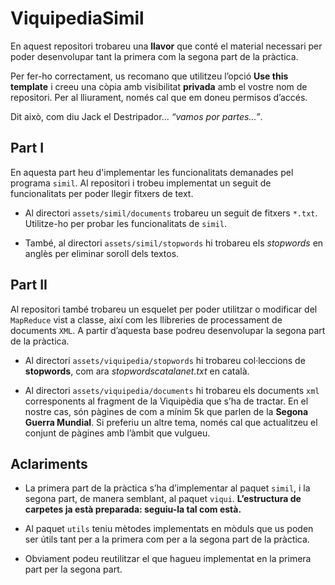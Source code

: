 # ViquipediaSimil

En aquest repositori trobareu una **llavor** que conté el material necessari
per poder desenvolupar tant la primera com la segona part de la pràctica.

Per fer-ho correctament, us recomano que utilitzeu l’opció **Use this template**
i creeu una còpia amb visibilitat **privada** amb el vostre nom de repositori.
Per al lliurament, només cal que em doneu permisos d’accés.

Dit això, com diu Jack el Destripador... *“vamos por partes...”*.

## Part I

En aquesta part heu d'implementar les funcionalitats demanades pel programa `simil`.
Al repositori i trobeu implementat un seguit de funcionalitats per poder llegir fitxers de text.

- Al directori `assets/simil/documents` trobareu un seguit de fitxers `*.txt`. Utilitze-ho
per probar les funcionalitats de `simil`.

- També, al directori `assets/simil/stopwords` hi trobareu els *stopwords* en anglès
per eliminar soroll dels textos.

## Part II

Al repositori també trobareu un esquelet per poder utilitzar o modificar
del `MapReduce` vist a classe, així com les llibreries de processament de
documents `XML`. A partir d’aquesta base podreu desenvolupar la segona part de
la pràctica.

* Al directori `assets/viquipedia/stopwords` hi trobareu col·leccions de
  **stopwords**, com ara *stopwordscatalanet.txt* en català.

* Al directori `assets/viquipedia/documents` hi trobareu els documents `xml`
  corresponents al fragment de la Viquipèdia que s’ha de tractar.
  En el nostre cas, són pàgines de com a mínim 5k que parlen de la **Segona Guerra Mundial**.
  Si preferiu un altre tema, només cal que actualitzeu el conjunt de pàgines amb
  l’àmbit que vulgueu.

## Aclariments

* La primera part de la pràctica s’ha d’implementar al paquet `simil`, i
  la segona part, de manera semblant, al paquet `viqui`. **L’estructura
  de carpetes ja està preparada: seguiu-la tal com està.**

* Al paquet `utils` teniu mètodes implementats en mòduls que us poden ser útils
  tant per a la primera com per a la segona part de la pràctica.

* Obviament podeu reutilitzar el que hagueu implementat en la primera part per
  la segona part.
